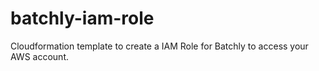 # batchly-iam-role
Cloudformation template to create a IAM Role for Batchly to access your AWS account.
